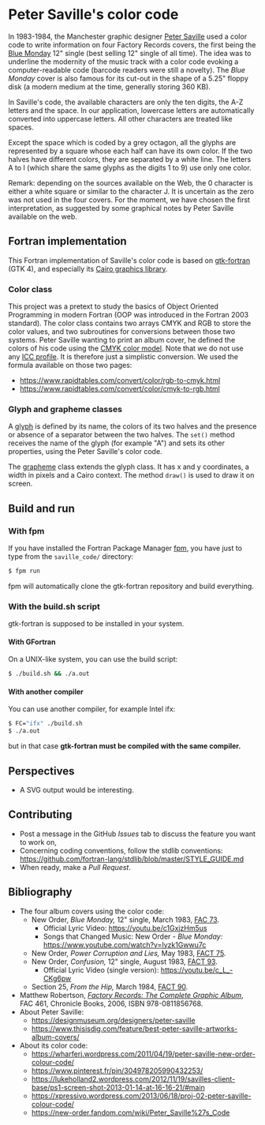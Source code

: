 # Peter Saville's color code

In 1983-1984, the Manchester graphic designer [Peter Saville](https://en.wikipedia.org/wiki/Peter_Saville_(graphic_designer)) used a color code to write information on four Factory Records covers, the first being the [Blue Monday](https://www.youtube.com/watch?v=c1GxjzHm5us) 12" single (best selling 12" single of all time). The idea was to underline the modernity of the music track with a color code evoking a computer-readable code (barcode readers were still a novelty). The *Blue Monday* cover is also famous for its cut-out in the shape of a 5.25" floppy disk (a modern medium at the time, generally storing 360 KB).

In Saville's code, the available characters are only the ten digits, the A-Z letters and the space. In our application, lowercase letters are automatically converted into uppercase letters. All other characters are treated like spaces.

Except the space which is coded by a grey octagon, all the glyphs are represented by a square whose each half can have its own color. If the two halves have different colors, they are separated by a white line. The letters A to I (which share the same glyphs as the digits 1 to 9) use only one color.

Remark: depending on the sources available on the Web, the 0 character is either a white square or similar to the character J. It is uncertain as the zero was not used in the four covers. For the moment, we have chosen the first interpretation, as suggested by some graphical notes by Peter Saville available on the web.


## Fortran implementation

This Fortran implementation of Saville's color code is based on [gtk-fortran](https://github.com/vmagnin/gtk-fortran/wiki) (GTK 4), and especially its [Cairo graphics library](https://www.cairographics.org/).

### Color class

This project was a pretext to study the basics of Object Oriented Programming in modern Fortran (OOP was introduced in the Fortran 2003 standard). The color class contains two arrays CMYK and RGB to store the color values, and two subroutines for conversions between those two systems. Peter Saville wanting to print an album cover, he defined the colors of his code using the [CMYK color model](https://en.wikipedia.org/wiki/CMYK_color_model).
Note that we do not use any [ICC profile](https://en.wikipedia.org/wiki/ICC_profile). It is therefore just a simplistic conversion. We used the formula available on those two pages:

* https://www.rapidtables.com/convert/color/rgb-to-cmyk.html
* https://www.rapidtables.com/convert/color/cmyk-to-rgb.html

### Glyph and grapheme classes

A [glyph](https://en.wikipedia.org/wiki/Glyph) is defined by its name, the colors of its two halves and the presence or absence of a separator between the two halves. The `set()` method receives the name of the glyph (for example "A") and sets its other properties, using the Peter Saville's color code.
 
The [grapheme](https://en.wikipedia.org/wiki/Grapheme) class extends the glyph class. It has x and y coordinates, a width in pixels and a Cairo context. The method `draw()` is used to draw it on screen.


## Build and run

### With fpm

If you have installed the Fortran Package Manager [fpm](https://fpm.fortran-lang.org/), you have just to type from the `saville_code/` directory:

```bash
$ fpm run
```

fpm will automatically clone the gtk-fortran repository and build everything.

### With the build.sh script

gtk-fortran is supposed to be installed in your system.

#### With GFortran

On a UNIX-like system, you can use the build script:

```bash
$ ./build.sh && ./a.out
```

#### With another compiler

You can use another compiler, for example Intel ifx:

```bash
$ FC="ifx" ./build.sh
$ ./a.out
```
but in that case **gtk-fortran must be compiled with the same compiler.**

## Perspectives

* A SVG output would be interesting.

## Contributing

* Post a message in the GitHub *Issues* tab to discuss the feature you want to work on,
* Concerning coding conventions, follow the stdlib conventions:
https://github.com/fortran-lang/stdlib/blob/master/STYLE_GUIDE.md
* When ready, make a *Pull Request*.


## Bibliography
* The four album covers using the color code:
  - New Order, *Blue Monday,* 12" single, March 1983, [FAC 73](https://factoryrecords.org/cerysmatic/fac73.php).
    - Official Lyric Video: https://youtu.be/c1GxjzHm5us
    - Songs that Changed Music: New Order - *Blue Monday:* https://www.youtube.com/watch?v=Iyzk1Gwwu7c
  - New Order, *Power Corruption and Lies,* May 1983, [FACT 75](https://factoryrecords.org/cerysmatic/fact75.php).
  - New Order, *Confusion,* 12" single, August 1983, [FACT 93](https://factoryrecords.org/cerysmatic/fac93.php).
    - Official Lyric Video (single version): https://youtu.be/c_L_-CKg6pw
  - Section 25, *From the Hip,* March 1984, [FACT 90](https://factoryrecords.org/cerysmatic/fact90c.php).
* Matthew Robertson, [_Factory Records: The Complete Graphic Album_](https://factoryrecords.org/cerysmatic/fac461_factory_records_the_complete_graphic_album.php), FAC 461, Chronicle Books, 2006,  ISBN‎ 978-0811856768.
* About Peter Saville:
  - https://designmuseum.org/designers/peter-saville
  - https://www.thisisdig.com/feature/best-peter-saville-artworks-album-covers/
* About its color code:
  - https://wharferj.wordpress.com/2011/04/19/peter-saville-new-order-colour-code/
  - https://www.pinterest.fr/pin/304978205990432253/
  - https://lukeholland2.wordpress.com/2012/11/19/savilles-client-base/ps1-screen-shot-2013-01-14-at-16-16-21/#main
  - https://xpressivo.wordpress.com/2013/06/18/proj-02-peter-saville-colour-code/
  - https://new-order.fandom.com/wiki/Peter_Saville%27s_Code
